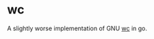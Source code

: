 # wc 


A slightly worse implementation of GNU [wc](https://www.gnu.org/software/coreutils/manual/html_node/wc-invocation.html#wc-invocation) in go. 
